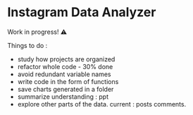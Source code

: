 # Instagram Data Analyzer
Work in progress! ⚠️

Things to do :
- study how projects are organized
- refactor whole code - 30% done
- avoid redundant variable names
- write code in the form of functions
- save charts generated in a folder
- summarize understanding : ppt
- explore other parts of the data. current : posts comments.